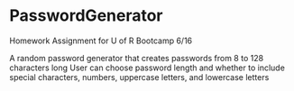 # PasswordGenerator
Homework Assignment for U of R Bootcamp 6/16

A random password generator that creates passwords from 8 to 128 characters long
User can choose password length and whether to include special characters, numbers, uppercase letters, and lowercase letters


